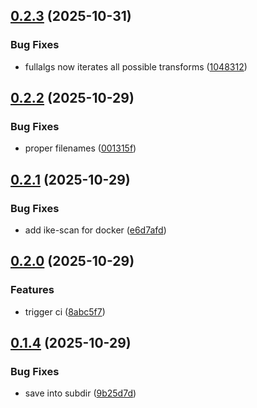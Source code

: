 ## [0.2.3](https://github.com/l4rm4nd/IKESS/compare/v0.2.2...v0.2.3) (2025-10-31)


### Bug Fixes

* fullalgs now iterates all possible transforms ([1048312](https://github.com/l4rm4nd/IKESS/commit/10483126562b1f64bb35f1fea66c0723ade958b1))

## [0.2.2](https://github.com/l4rm4nd/IKESS/compare/v0.2.1...v0.2.2) (2025-10-29)


### Bug Fixes

* proper filenames ([001315f](https://github.com/l4rm4nd/IKESS/commit/001315ff3774dcb713b5d9ab6f4e5d40a518d281))

## [0.2.1](https://github.com/l4rm4nd/IKESS/compare/v0.2.0...v0.2.1) (2025-10-29)


### Bug Fixes

* add ike-scan for docker ([e6d7afd](https://github.com/l4rm4nd/IKESS/commit/e6d7afd5123a43ea5a78733b88006507d9b53363))

## [0.2.0](https://github.com/l4rm4nd/IKESS/compare/v0.1.4...v0.2.0) (2025-10-29)


### Features

* trigger ci ([8abc5f7](https://github.com/l4rm4nd/IKESS/commit/8abc5f7a1183ecbba448dba34f07f2da59efdb01))

## [0.1.4](https://github.com/l4rm4nd/IKESS/compare/v0.1.3...v0.1.4) (2025-10-29)


### Bug Fixes

* save into subdir ([9b25d7d](https://github.com/l4rm4nd/IKESS/commit/9b25d7d7ce9ca980c4dc687ed547b98b18e08923))

